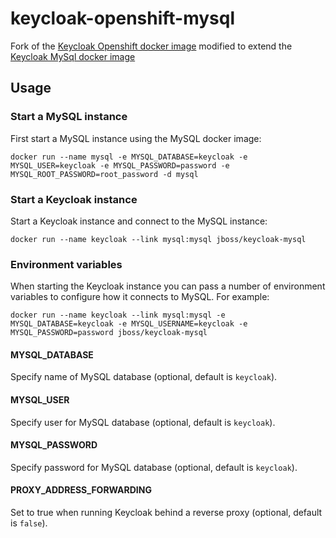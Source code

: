# keycloak-openshift-mysql

Fork of the [Keycloak Openshift docker image](https://github.com/jboss-dockerfiles/keycloak/tree/master/server-openshift) modified to extend the [Keycloak MySql docker image](https://github.com/jboss-dockerfiles/keycloak/tree/master/server-mysql)

## Usage

### Start a MySQL instance

First start a MySQL instance using the MySQL docker image:

    docker run --name mysql -e MYSQL_DATABASE=keycloak -e MYSQL_USER=keycloak -e MYSQL_PASSWORD=password -e MYSQL_ROOT_PASSWORD=root_password -d mysql

### Start a Keycloak instance

Start a Keycloak instance and connect to the MySQL instance:

    docker run --name keycloak --link mysql:mysql jboss/keycloak-mysql

### Environment variables

When starting the Keycloak instance you can pass a number of environment variables to configure how it connects to MySQL. For example:

    docker run --name keycloak --link mysql:mysql -e MYSQL_DATABASE=keycloak -e MYSQL_USERNAME=keycloak -e MYSQL_PASSWORD=password jboss/keycloak-mysql

#### MYSQL_DATABASE

Specify name of MySQL database (optional, default is `keycloak`).

#### MYSQL_USER

Specify user for MySQL database (optional, default is `keycloak`).

#### MYSQL_PASSWORD

Specify password for MySQL database (optional, default is `keycloak`).

#### PROXY_ADDRESS_FORWARDING

Set to true when running Keycloak behind a reverse proxy (optional, default is `false`).
